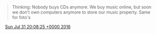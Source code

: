 > Thinking: Nobody buys CDs anymore\. We buy music online, but soon we don't own computers anymore to store our music property\. Same for foto's

<img src="../../media/tweet.ico" width="12" /> [Sun Jul 31 20:08:25 +0000 2016](https://twitter.com/DromerDenker/status/759843180070207488)